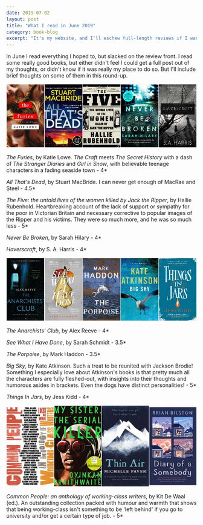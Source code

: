 ```yaml
---
date: 2019-07-02
layout: post
title: "What I read in June 2019"
category: book-blog
excerpt: "It's my website, and I'll eschew full-length reviews if I want to."
---
```


In June I read everything I hoped to, but slacked on the review front. I read some really good books, but either didn't feel I could get a full post out of my thoughts, or didn't know if it was really my place to do so. But I'll include brief thoughts on some of them in this round-up.

![The Furies, All That's Dead, The Five, Never Be Broken, Haverscroft](/images/june-collage-1.jpg)

<cite>The Furies</cite>, by Katie Lowe. <cite>The Craft</cite> meets <cite>The Secret History</cite> with a dash of <cite>The Stranger Diaries</cite> and <cite>Girl in Snow</cite>, with believable teenage characters in a fading seaside town - 4*

<cite>All That's Dead</cite>, by Stuart MacBride. I can never get enough of MacRae and Steel - 4.5*

<cite>The Five: the untold lives of the women killed by Jack the Ripper</cite>, by Hallie Rubenhold. Heartbreaking account of the lack of support or sympathy for the poor in Victorian Britain and necessary corrective to popular images of the Ripper and his victims. They were so much more, and he was so much less - 5*

<cite>Never Be Broken</cite>, by Sarah Hilary - 4*

<cite>Haverscroft</cite>, by S. A. Harris - 4*

![The Anarchists' Club, See What I Have Done, The Porpoise, Big Sky, Things in Jars](/images/june-collage-2.jpg)

<cite>The Anarchists' Club</cite>, by Alex Reeve - 4*

<cite>See What I Have Done</cite>, by Sarah Schmidt - 3.5*

<cite>The Porpoise</cite>, by Mark Haddon - 3.5*

<cite>Big Sky</cite>, by Kate Atkinson. Such a treat to be reunited with Jackson Brodie! Something I especially love about Atkinson's books is that pretty much all the characters are fully fleshed-out, with insights into their thoughts and humorous asides in brackets. Even the dogs have distinct personalities! - 5*

<cite>Things In Jars</cite>, by Jess Kidd - 4*

![Common People, My Sister, The Serial Killer, Thin Air, Diary of a Somebody](/images/june-collage-3.jpg)

<cite>Common People: an anthology of working-class writers</cite>, by Kit De Waal (ed.). An outstanding collection packed with humour and warmth that shows that being working-class isn't something to be 'left behind' if you go to university and/or get a certain type of job. - 5*
